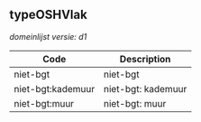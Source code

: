 ## typeOSHVlak

*domeinlijst versie: d1* 

 |Code |Description	|
|	---	|	---	|
| niet-bgt | niet-bgt |
| niet-bgt:kademuur | niet-bgt: kademuur |
| niet-bgt:muur | niet-bgt: muur |
